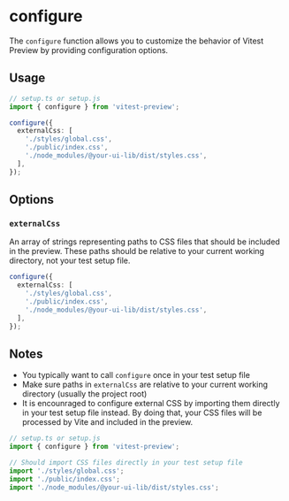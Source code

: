 # configure

The `configure` function allows you to customize the behavior of Vitest Preview by providing configuration options.

## Usage

```ts
// setup.ts or setup.js
import { configure } from 'vitest-preview';

configure({
  externalCss: [
    './styles/global.css',
    './public/index.css',
    './node_modules/@your-ui-lib/dist/styles.css',
  ],
});
```

## Options

### `externalCss`

An array of strings representing paths to CSS files that should be included in the preview. These paths should be relative to your current working directory, not your test setup file.

```ts
configure({
  externalCss: [
    './styles/global.css',
    './public/index.css',
    './node_modules/@your-ui-lib/dist/styles.css',
  ],
});
```

## Notes

- You typically want to call `configure` once in your test setup file
- Make sure paths in `externalCss` are relative to your current working directory (usually the project root)
- It is encounraged to configure external CSS by importing them directly in your test setup file instead. By doing that, your CSS files will be processed by Vite and included in the preview.

```ts
// setup.ts or setup.js
import { configure } from 'vitest-preview';

// Should import CSS files directly in your test setup file
import './styles/global.css';
import './public/index.css';
import './node_modules/@your-ui-lib/dist/styles.css';
```
